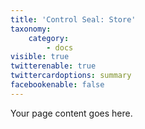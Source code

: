 ```yaml
---
title: 'Control Seal: Store'
taxonomy:
    category:
        - docs
visible: true
twitterenable: true
twittercardoptions: summary
facebookenable: false
---
```


Your page content goes here.
